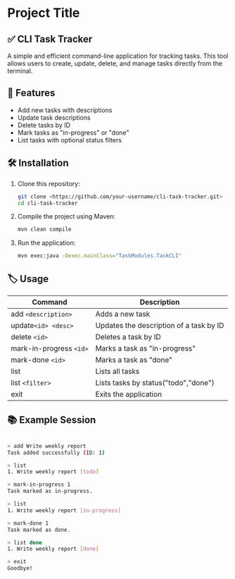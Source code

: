 # Project Title

## ✅ CLI Task Tracker

A simple and efficient command-line application for tracking tasks. This tool allows users to create, update, delete, and manage tasks directly from the terminal.

## 🚀 Features  

- Add new tasks with descriptions  
- Update task descriptions  
- Delete tasks by ID  
- Mark tasks as "in-progress" or "done"  
- List tasks with optional status filters  

## 🛠️ Installation  

1. Clone this repository:  

    ```bash
    git clone <https://github.com/your-username/cli-task-tracker.git>  
    cd cli-task-tracker
    ```

2. Compile the project using Maven:
  
    ```bash
    mvn clean compile
    ```

3. Run the application:  

    ```bash
    mvn exec:java -Dexec.mainClass="TaskModules.TaskCLI"
    ```

## 🏷️ Usage

| **Command**        | **Description** |
|--------------------|-----------------|
| add `<description>`| Adds a new task |
| update`<id> <desc>`| Updates the description of a task by ID               |
|  delete `<id>`     | Deletes a task by ID|
| mark-in-progress `<id>`| Marks a task as "in-progress" |
| mark-done `<id>`   | Marks a task as "done" |
|list                | Lists all tasks|
|list `<filter>`     | Lists tasks by status("todo","done")|
|exit                | Exits the application|

## 📚 Example Session  

```bash

> add Write weekly report  
Task added successfully (ID: 1)  

> list  
1. Write weekly report [todo]  

> mark-in-progress 1  
Task marked as in-progress.  

> list  
1. Write weekly report [in-progress]  

> mark-done 1  
Task marked as done.  

> list done  
1. Write weekly report [done]  

> exit  
Goodbye!


